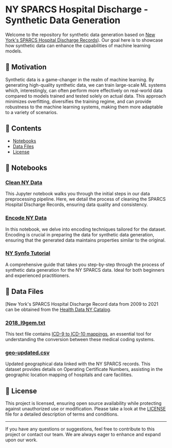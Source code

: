 # NY SPARCS Hospital Discharge - Synthetic Data Generation

Welcome to the repository for synthetic data generation based on [New York's SPARCS Hospital Discharge Records](ttps://health.data.ny.gov/)). Our goal here is to showcase how synthetic data can enhance the capabilities of machine learning models.

## 📌 Motivation

Synthetic data is a game-changer in the realm of machine learning. By generating high-quality synthetic data, we can train large-scale ML systems which, interestingly, can often perform more effectively on real-world data compared to models trained and tested solely on actual data. This approach minimizes overfitting, diversifies the training regime, and can provide robustness to the machine learning systems, making them more adaptable to a variety of scenarios.

## 📘 Contents

- [Notebooks](#notebooks)
- [Data Files](#data-files)
- [License](#license)

## 📔 Notebooks

### [Clean NY Data](synfo-ny-discharge/clean_ny_data.ipynb)
This Jupyter notebook walks you through the initial steps in our data preprocessing pipeline. Here, we detail the process of cleaning the SPARCS Hospital Discharge Records, ensuring data quality and consistency.

### [Encode NY Data](synfo-ny-discharge/encode_ny_data.ipynb)
In this notebook, we delve into encoding techniques tailored for the dataset. Encoding is crucial in preparing the data for synthetic data generation, ensuring that the generated data maintains properties similar to the original.

### [NY Synfo Tutorial](synfo-ny-discharge/ny-synfo-tutorial.ipynb)
A comprehensive guide that takes you step-by-step through the process of synthetic data generation for the NY SPARCS data. Ideal for both beginners and experienced practitioners.

## 📂 Data Files

[New York's SPARCS Hospital Discharge Record data from 2009 to 2021 can be obtained from the [Health Data NY Catalog](https://health.data.ny.gov/browse?q=Hospital%20Inpatient%20Discharges%20(SPARCS%20De-Identified)%3A&sortBy=relevance). 

### [2018_I9gem.txt](synfo-ny-discharge/2018_I9gem.txt)
This text file contains [ICD-9 to ICD-10 mappings](https://icd.codes/convert/icd9-to-icd10-cm), an essential tool for understanding the conversion between these medical coding systems.

### [geo-updated.csv](synfo-ny-discharge/geo-updated.csv)
Updated geographical data linked with the NY SPARCS records. This dataset provides details on Operating Certificate Numbers, assisting in the geographic location mapping of hospitals and care facilities.

## 📜 License

This project is licensed, ensuring open source availability while protecting against unauthorized use or modification. Please take a look at the [LICENSE](LICENSE) file for a detailed description of terms and conditions.

---

If you have any questions or suggestions, feel free to contribute to this project or contact our team. We are always eager to enhance and expand upon our work.
